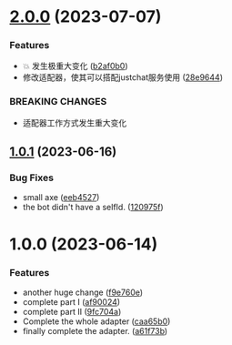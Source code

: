 # [2.0.0](https://github.com/CJGroup/justchat-koishi/compare/v1.0.1...v2.0.0) (2023-07-07)


### Features

* :boom: 发生极重大变化 ([b2af0b0](https://github.com/CJGroup/justchat-koishi/commit/b2af0b087c3f8c24296c43884f313bc00887fac4))
* 修改适配器，使其可以搭配justchat服务使用 ([28e9644](https://github.com/CJGroup/justchat-koishi/commit/28e9644e1d1b54625cef30e2d6ffdc2c907e7fec))


### BREAKING CHANGES

* 适配器工作方式发生重大变化

## [1.0.1](https://github.com/CJGroup/justchat-koishi/compare/v1.0.0...v1.0.1) (2023-06-16)


### Bug Fixes

* small axe ([eeb4527](https://github.com/CJGroup/justchat-koishi/commit/eeb4527590a697296d943f6883280eb368228dce))
* the bot didn't have a selfId. ([120975f](https://github.com/CJGroup/justchat-koishi/commit/120975f2ea5f394ab99837170a8dee64a5a9ce2d))

# 1.0.0 (2023-06-14)


### Features

* another huge change ([f9e760e](https://github.com/CJGroup/justchat-koishi/commit/f9e760eac0a58366e97c829ebe7ec157f252bbd7))
* complete part I ([af90024](https://github.com/CJGroup/justchat-koishi/commit/af9002481a3994dfd5c0eee8ab68c9ce3b27f275))
* complete part II ([9fc704a](https://github.com/CJGroup/justchat-koishi/commit/9fc704a92d8b52a0bf6652f9763152968a274ab5))
* Complete the whole adapter ([caa65b0](https://github.com/CJGroup/justchat-koishi/commit/caa65b000025128b3461bc4288c104a8dfc9bfd6))
* finally complete the adapter. ([a61f73b](https://github.com/CJGroup/justchat-koishi/commit/a61f73bdf4b23def1597d3b2fb37cabc07fa983f))

